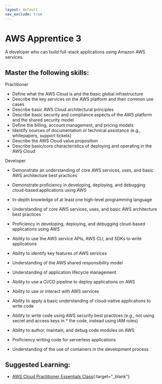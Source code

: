 ```yaml
---
layout: default
nav_exclude: true
---
```

# AWS Apprentice 3

A developer who can build full-stack applications using Amazon AWS services.

## Master the following skills:

Practitioner

- Define what the AWS Cloud is and the basic global infrastructure
- Describe the key services on the AWS platform and their common use cases
- Describe basic AWS Cloud architectural principles
- Describe basic security and compliance aspects of the AWS platform and the shared security model
- Define the billing, account management, and pricing models
- Identify sources of documentation or technical assistance (e.g., whitepapers, support tickets)
- Describe the AWS Cloud value proposition
- Describe basic/core characteristics of deploying and operating in the AWS Cloud

Developer

- Demonstrate an understanding of core AWS services, uses, and basic AWS architecture best practices
- Demonstrate proficiency in developing, deploying, and debugging cloud-based applications using AWS

- In-depth knowledge of at least one high-level programming language
- Understanding of core AWS services, uses, and basic AWS architecture best practices
- Proficiency in developing, deploying, and debugging cloud-based applications using AWS
- Ability to use the AWS service APIs, AWS CLI, and SDKs to write applications
- Ability to identify key features of AWS services
- Understanding of the AWS shared responsibility model
- Understanding of application lifecycle management
- Ability to use a CI/CD pipeline to deploy applications on AWS
- Ability to use or interact with AWS services
- Ability to apply a basic understanding of cloud-native applications to write code
- Ability to write code using AWS security best practices (e.g., not using secret and access keys in \* the code, instead using IAM roles)
- Ability to author, maintain, and debug code modules on AWS
- Proficiency writing code for serverless applications
- Understanding of the use of containers in the development process

## Suggested Learning:

- [AWS Cloud Practitioner Essentials Class](https://aws.amazon.com/training/course-descriptions/cloud-practitioner-essentials/){:target="\_blank"}
